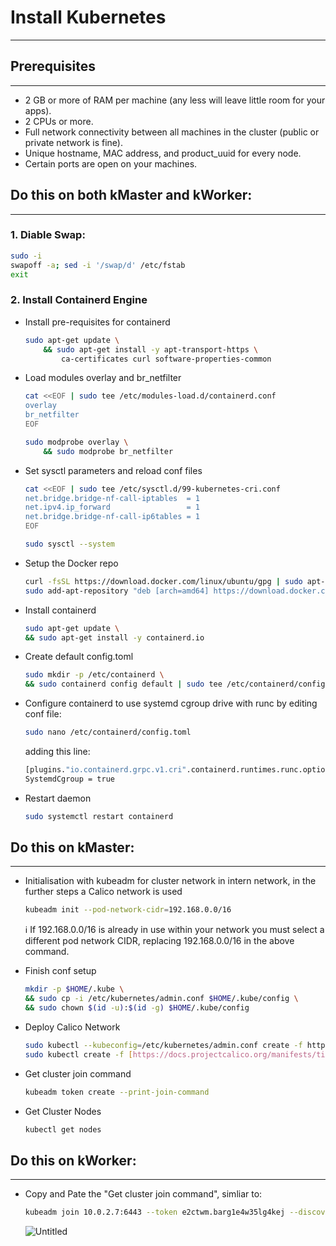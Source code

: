 # Install Kubernetes

---

## Prerequisites

---

- 2 GB or more of RAM per machine (any less will leave little room for your apps).
- 2 CPUs or more.
- Full network connectivity between all machines in the cluster (public or private network is fine).
- Unique hostname, MAC address, and product_uuid for every node.
- Certain ports are open on your machines.

## **Do this on both kMaster and kWorker:**

---

### 1. Diable Swap:

```bash
sudo -i
swapoff -a; sed -i '/swap/d' /etc/fstab
exit
```

### 2. Install Containerd Engine

- Install pre-requisites for containerd
    
    ```bash
    sudo apt-get update \
        && sudo apt-get install -y apt-transport-https \
            ca-certificates curl software-properties-common
    ```
    
- Load modules overlay and br_netfilter
    
    ```bash
    cat <<EOF | sudo tee /etc/modules-load.d/containerd.conf
    overlay
    br_netfilter
    EOF
    
    sudo modprobe overlay \
        && sudo modprobe br_netfilter
    ```
    
- Set sysctl parameters and reload conf files
    
    ```bash
    cat <<EOF | sudo tee /etc/sysctl.d/99-kubernetes-cri.conf
    net.bridge.bridge-nf-call-iptables  = 1
    net.ipv4.ip_forward                 = 1
    net.bridge.bridge-nf-call-ip6tables = 1
    EOF
    
    sudo sysctl --system
    ```
    
- Setup the Docker repo
    
    ```bash
    curl -fsSL https://download.docker.com/linux/ubuntu/gpg | sudo apt-key --keyring /etc/apt/trusted.gpg.d/docker.gpg add -
    sudo add-apt-repository "deb [arch=amd64] https://download.docker.com/linux/ubuntu \$(lsb_release -cs) \stable"
    ```
    
- Install containerd
    
    ```bash
    sudo apt-get update \
    && sudo apt-get install -y containerd.io
    ```
    
- Create default config.toml
    
    ```bash
    sudo mkdir -p /etc/containerd \
    && sudo containerd config default | sudo tee /etc/containerd/config.toml
    ```
    
- Configure containerd to use systemd cgroup drive with runc by editing conf file:
    
    ```bash
    sudo nano /etc/containerd/config.toml
    ```
    
    adding this line:
    
    ```bash
    [plugins."io.containerd.grpc.v1.cri".containerd.runtimes.runc.options]
    SystemdCgroup = true
    ```
    
- Restart daemon
    
    ```bash
    sudo systemctl restart containerd
    ```
    

## **Do this on kMaster:**

---

- Initialisation with kubeadm for cluster network in intern network, in the further steps a Calico network is used
    
    ```bash
    kubeadm init --pod-network-cidr=192.168.0.0/16
    ```
    
    <aside>
    ℹ️ If 192.168.0.0/16 is already in use within your network you must select a different pod network CIDR, replacing 192.168.0.0/16 in the above command.
    
    </aside>
    
- Finish conf setup
    
    ```bash
    mkdir -p $HOME/.kube \
    && sudo cp -i /etc/kubernetes/admin.conf $HOME/.kube/config \
    && sudo chown $(id -u):$(id -g) $HOME/.kube/config
    ```
    
- Deploy Calico Network
    
    ```bash
    sudo kubectl --kubeconfig=/etc/kubernetes/admin.conf create -f https://docs.projectcalico.org/v3.14/manifests/calico.yaml
    sudo kubectl create -f [https://docs.projectcalico.org/manifests/tigera-operator.yaml](https://docs.projectcalico.org/manifests/tigera-operator.yaml)
    ```
    
- Get cluster join command
    
    ```bash
    kubeadm token create --print-join-command
    ```
    
- Get Cluster Nodes
    
    ```bash
    kubectl get nodes
    ```
    

## **Do this on kWorker:**

---

- Copy and Pate the "Get cluster join command", simliar to:
    
    ```bash
    kubeadm join 10.0.2.7:6443 --token e2ctwm.barg1e4w35lg4kej --discovery-token-ca-cert-hash sha256:ea81b70854c915a8d965b038f897261affc4889398b46e1cea3b3f1fddd95036
    ```
    
    ![Untitled](https://s3-us-west-2.amazonaws.com/secure.notion-static.com/f97ae000-19b9-4e5d-ac2d-0a5ee6ef997c/Untitled.png)
